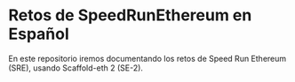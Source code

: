 # Retos de SpeedRunEthereum en Español
En este repositorio iremos documentando los retos de Speed Run Ethereum (SRE), usando Scaffold-eth 2 (SE-2).
